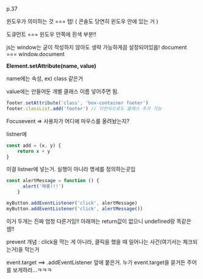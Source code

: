 p.37

윈도우가 의미하는 것 === 탭! ( 콘솔도 당연히 윈도우 안에 있는 거 )

도큐먼트 === 윈도우 안쪽에 흰색 부분!!

js는 window는 굳이 작성하지 않아도 생략 가능하게끔 설정되어있음! document === window.document



__Element.setAttribute(name, value)__

name에는 속성, ex) class 같은거

value에는 만들어둔 개별 클래스 이름 넣어주면 됨.

```js
footer.setAttribute('class', 'box-container footer')
footer.classList.add('footer') // 이런식으로도 클래스 추가 가능
```



Focusevent => 사용자가 어디에 마우스를 올려놨는지?



listner에

```js
const add = (x, y) {
    return x + y
}
```

이걸 listner에 넣는거. 실행이 아니라 명세를 정의하는곳임



```js
const alertMessage = function () {
      alert('메롱!!!')
    }

myButton.addEventListener('click', alertMessage)
myButton.addEventListener('click', alertMessage())
```

이거 두개는 진짜 엄청 다른거임!! 아래꺼는 return값이 없으니 undefined랑 똑같은 셈!!



prevent 개념 : click을 막는 게 아니라, 클릭을 했을 때 일어나는 사건(여기서는 체크되는거)을 막는거



event.target ==> .addEventListener 앞에 붙은거. 누가 event.target을 묻거든 주어를 보게하라...ㅋㅋㅋ

